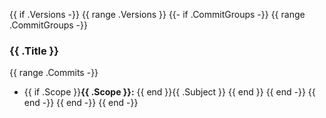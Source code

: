 {{ if .Versions -}}
{{ range .Versions }} 
{{- if .CommitGroups -}}
{{ range .CommitGroups -}}
### {{ .Title }}
{{ range .Commits -}}
- {{ if .Scope }}**{{ .Scope }}:** {{ end }}{{ .Subject }}
{{ end }}
{{ end -}}
{{ end -}}
{{ end -}}
{{ end -}}
